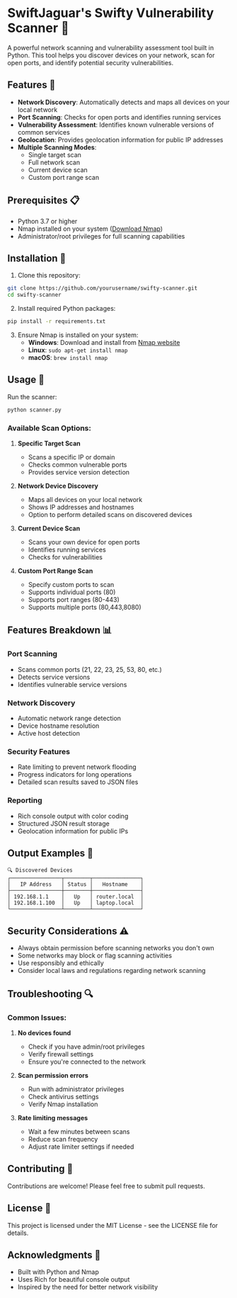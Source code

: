 # SwiftJaguar's Swifty Vulnerability Scanner 🐆

A powerful network scanning and vulnerability assessment tool built in Python. This tool helps you discover devices on your network, scan for open ports, and identify potential security vulnerabilities.

## Features 🌟

- **Network Discovery**: Automatically detects and maps all devices on your local network
- **Port Scanning**: Checks for open ports and identifies running services
- **Vulnerability Assessment**: Identifies known vulnerable versions of common services
- **Geolocation**: Provides geolocation information for public IP addresses
- **Multiple Scanning Modes**:
  - Single target scan
  - Full network scan
  - Current device scan
  - Custom port range scan

## Prerequisites 📋

- Python 3.7 or higher
- Nmap installed on your system ([Download Nmap](https://nmap.org/download.html))
- Administrator/root privileges for full scanning capabilities

## Installation 🔧

1. Clone this repository:
```bash
git clone https://github.com/yourusername/swifty-scanner.git
cd swifty-scanner
```

2. Install required Python packages:
```bash
pip install -r requirements.txt
```

3. Ensure Nmap is installed on your system:
   - **Windows**: Download and install from [Nmap website](https://nmap.org/download.html)
   - **Linux**: `sudo apt-get install nmap`
   - **macOS**: `brew install nmap`

## Usage 🚀

Run the scanner:
```bash
python scanner.py
```

### Available Scan Options:

1. **Specific Target Scan**
   - Scans a specific IP or domain
   - Checks common vulnerable ports
   - Provides service version detection

2. **Network Device Discovery**
   - Maps all devices on your local network
   - Shows IP addresses and hostnames
   - Option to perform detailed scans on discovered devices

3. **Current Device Scan**
   - Scans your own device for open ports
   - Identifies running services
   - Checks for vulnerabilities

4. **Custom Port Range Scan**
   - Specify custom ports to scan
   - Supports individual ports (80)
   - Supports port ranges (80-443)
   - Supports multiple ports (80,443,8080)

## Features Breakdown 📊

### Port Scanning
- Scans common ports (21, 22, 23, 25, 53, 80, etc.)
- Detects service versions
- Identifies vulnerable service versions

### Network Discovery
- Automatic network range detection
- Device hostname resolution
- Active host detection

### Security Features
- Rate limiting to prevent network flooding
- Progress indicators for long operations
- Detailed scan results saved to JSON files

### Reporting
- Rich console output with color coding
- Structured JSON result storage
- Geolocation information for public IPs

## Output Examples 📝

```
🔍 Discovered Devices
┌────────────────┬────────┬───────────────┐
│   IP Address   │ Status │   Hostname    │
├────────────────┼────────┼───────────────┤
│ 192.168.1.1    │   Up   │ router.local  │
│ 192.168.1.100  │   Up   │ laptop.local  │
└────────────────┴────────┴───────────────┘
```

## Security Considerations ⚠️

- Always obtain permission before scanning networks you don't own
- Some networks may block or flag scanning activities
- Use responsibly and ethically
- Consider local laws and regulations regarding network scanning

## Troubleshooting 🔍

### Common Issues:

1. **No devices found**
   - Check if you have admin/root privileges
   - Verify firewall settings
   - Ensure you're connected to the network

2. **Scan permission errors**
   - Run with administrator privileges
   - Check antivirus settings
   - Verify Nmap installation

3. **Rate limiting messages**
   - Wait a few minutes between scans
   - Reduce scan frequency
   - Adjust rate limiter settings if needed

## Contributing 🤝

Contributions are welcome! Please feel free to submit pull requests.

## License 📄

This project is licensed under the MIT License - see the LICENSE file for details.

## Acknowledgments 🙏

- Built with Python and Nmap
- Uses Rich for beautiful console output
- Inspired by the need for better network visibility
